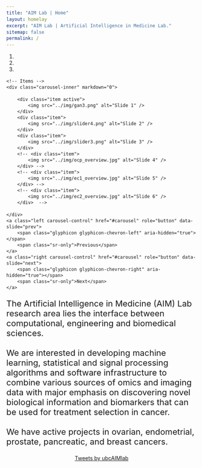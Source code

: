 ```yaml
---
title: "AIM Lab | Home"
layout: homelay
excerpt: "AIM Lab | Artificial Intelligence in Medicine Lab."
sitemap: false
permalink: /
---
```


<div class="col-sm-12">
<div markdown="0" id="carousel" class="carousel slide" data-ride="carousel" data-interval="8000" data-pause="hover" >
    <!-- Menu -->
    <ol class="carousel-indicators">
        <li data-target="#carousel" data-slide-to="0" class="active"></li>
        <li data-target="#carousel" data-slide-to="1"></li>
        <li data-target="#carousel" data-slide-to="2"></li>
        <!-- <li data-target="#carousel" data-slide-to="4"></li> -->
        <!-- <li data-target="#carousel" data-slide-to="5"></li> -->
        <!-- <li data-target="#carousel" data-slide-to="6"></li> -->
    </ol>

<!-- NOTE: USE 3400 x 1600px as default image size! -->

    <!-- Items -->
    <div class="carousel-inner" markdown="0">

        <div class="item active">
            <img src="../img/gan3.png" alt="Slide 1" />
        </div>
        <div class="item">
            <img src="../img/slider4.png" alt="Slide 2" />
        </div>
        <div class="item">
            <img src="../img/slider3.png" alt="Slide 3" />
        </div>
        <!-- <div class="item">
            <img src="../img/ocp_overview.jpg" alt="Slide 4" />
        </div> -->
        <!-- <div class="item">
            <img src="../img/ec1_overview.jpg" alt="Slide 5" />
        </div> -->
        <!-- <div class="item">
            <img src="../img/ec2_overview.jpg" alt="Slide 6" />
        </div>  -->

    </div>
    <a class="left carousel-control" href="#carousel" role="button" data-slide="prev">
        <span class="glyphicon glyphicon-chevron-left" aria-hidden="true"></span>
        <span class="sr-only">Previous</span>
    </a>
    <a class="right carousel-control" href="#carousel" role="button" data-slide="next">
        <span class="glyphicon glyphicon-chevron-right" aria-hidden="true"></span>
        <span class="sr-only">Next</span>
    </a>
</div>
</div>

<div class="col-sm-8">
<p style="font-size:22px">
The Artificial Intelligence in Medicine (AIM) Lab research area lies the interface between computational, engineering and biomedical sciences.
<br><br>
We are interested in developing machine learning, statistical and signal processing algorithms and software infrastructure to combine various sources of omics and imaging data with major emphasis on discovering novel biological information and biomarkers that can be used for treatment selection in cancer. 
<br><br>
We have active projects in ovarian, endometrial, prostate, pancreatic, and breast cancers.
</p>
</div>

<div class="col-sm-4">
    <div class='jekyll-twitter-plugin' align="center">
        <div class="jekyll-twitter-plugin"><a class="twitter-timeline" data-width="350" data-tweet-limit="2" href="https://twitter.com/ubcAIMlab?ref_src=twsrc%5Etfw">Tweets by ubcAIMlab</a>
            <script async="" src="https://platform.twitter.com/widgets.js" charset="utf-8"></script>
        </div>
    </div>
</div>
